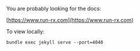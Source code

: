 You are probably looking for the docs:

[https://www.run-rx.com](https://www.run-rx.com)

To view locally:

```
bundle exec jekyll serve --port=4040
```
